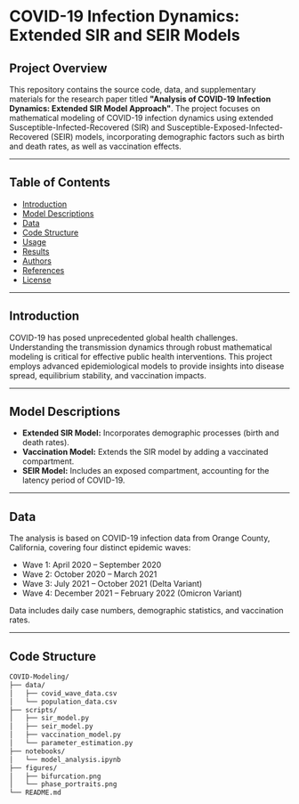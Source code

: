 # COVID-19 Infection Dynamics: Extended SIR and SEIR Models

## Project Overview
This repository contains the source code, data, and supplementary materials for the research paper titled **"Analysis of COVID-19 Infection Dynamics: Extended SIR Model Approach"**. The project focuses on mathematical modeling of COVID-19 infection dynamics using extended Susceptible-Infected-Recovered (SIR) and Susceptible-Exposed-Infected-Recovered (SEIR) models, incorporating demographic factors such as birth and death rates, as well as vaccination effects.

---

## Table of Contents
- [Introduction](#introduction)
- [Model Descriptions](#model-descriptions)
- [Data](#data)
- [Code Structure](#code-structure)
- [Usage](#usage)
- [Results](#results)
- [Authors](#authors)
- [References](#references)
- [License](#license)

---

## Introduction
COVID-19 has posed unprecedented global health challenges. Understanding the transmission dynamics through robust mathematical modeling is critical for effective public health interventions. This project employs advanced epidemiological models to provide insights into disease spread, equilibrium stability, and vaccination impacts.

---

## Model Descriptions
- **Extended SIR Model:** Incorporates demographic processes (birth and death rates).
- **Vaccination Model:** Extends the SIR model by adding a vaccinated compartment.
- **SEIR Model:** Includes an exposed compartment, accounting for the latency period of COVID-19.

---

## Data
The analysis is based on COVID-19 infection data from Orange County, California, covering four distinct epidemic waves:
- Wave 1: April 2020 – September 2020
- Wave 2: October 2020 – March 2021
- Wave 3: July 2021 – October 2021 (Delta Variant)
- Wave 4: December 2021 – February 2022 (Omicron Variant)

Data includes daily case numbers, demographic statistics, and vaccination rates.

---

## Code Structure
```bash
COVID-Modeling/
├── data/
│   ├── covid_wave_data.csv
│   └── population_data.csv
├── scripts/
│   ├── sir_model.py
│   ├── seir_model.py
│   ├── vaccination_model.py
│   └── parameter_estimation.py
├── notebooks/
│   └── model_analysis.ipynb
├── figures/
│   ├── bifurcation.png
│   └── phase_portraits.png
└── README.md
